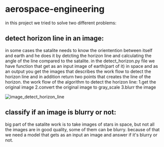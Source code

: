 # aerospace-engineering
in this project we tried to solve two different problems:
## detect horizon line in an image:
in some cases the satalite needs to know the orientention between itself and earth and he does it by detcting the horizon line and calculating the 
angle of the line compared to the satalite.
in the detect_horizon.py file we have function that get as an input image of earth(part of it) in space and as an output you get the images that describes the work flow to detect the horizon line and in addition return two points that creates the line of the horizon.
the work flow of the algorithm to detect the horizon line:
1.get the original image
2.convert the original image to gray_scale
3.blurr the image




![image_detect_horizon_line](https://github.com/Matan-Hodadov/aerospace-engineering/assets/61780283/e37a26e1-ba74-49ec-9154-408b750def80)


## classify if an image is blurry or not:
big part of the satalite work is to take images of stars in space, but not all the images are in good quality, some of them can be blurry.
because of that we need a model that gets as an input an image and answer if it's blurry or not.


